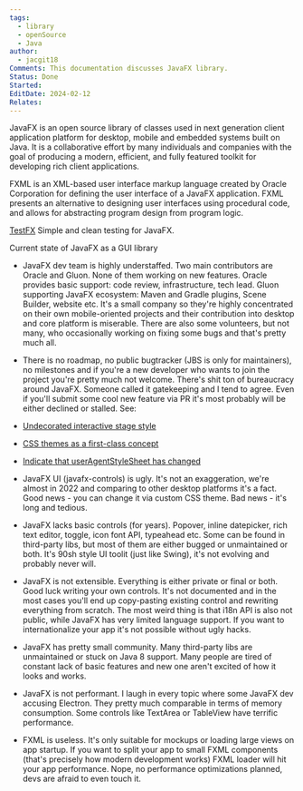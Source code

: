 ```yaml
---
tags:
  - library
  - openSource
  - Java
author:
  - jacgit18
Comments: This documentation discusses JavaFX library.
Status: Done
Started: 
EditDate: 2024-02-12
Relates:
---
```

JavaFX is an open source library of classes used in next generation client application platform for desktop, mobile and embedded systems built on Java. It is a collaborative effort by many individuals and companies with the goal of producing a modern, efficient, and fully featured toolkit for developing rich client applications.

FXML is an XML-based user interface markup language created by Oracle Corporation for defining the user interface of a JavaFX application. FXML presents an alternative to designing user interfaces using procedural code, and allows for abstracting program design from program logic.

[TestFX](https://github.com/TestFX/TestFX/) Simple and clean testing for JavaFX.

Current state of JavaFX as a GUI library

-   JavaFX dev team is highly understaffed. Two main contributors are Oracle and Gluon. None of them working on new features. Oracle provides basic support: code review, infrastructure, tech lead. Gluon supporting JavaFX ecosystem: Maven and Gradle plugins, Scene Builder, website etc. It's a small company so they're highly concentrated on their own mobile-oriented projects and their contribution into desktop and core platform is miserable. There are also some volunteers, but not many, who occasionally working on fixing some bugs and that's pretty much all.

-   There is no roadmap, no public bugtracker (JBS is only for maintainers), no milestones and if you're a new developer who wants to join the project you're pretty much not welcome. There's shit ton of bureaucracy around JavaFX. Someone called it gatekeeping and I tend to agree. Even if you'll submit some cool new feature via PR it's most probably will be either declined or stalled. See:

-   [Undecorated interactive stage style](https://github.com/openjdk/jfx/pull/594)
-   [CSS themes as a first-class concept](https://github.com/openjdk/jfx/pull/511)
-   [Indicate that userAgentStyleSheet has changed](https://github.com/openjdk/jfx/pull/525)

-   JavaFX UI (javafx-controls) is ugly. It's not an exaggeration, we're almost in 2022 and comparing to other desktop platforms it's a fact. Good news - you can change it via custom CSS theme. Bad news - it's long and tedious.

-   JavaFX lacks basic controls (for years). Popover, inline datepicker, rich text editor, toggle, icon font API, typeahead etc. Some can be found in third-party libs, but most of them are either bugged or unmaintained or both. It's 90sh style UI toolit (just like Swing), it's not evolving and probably never will.

-   JavaFX is not extensible. Everything is either private or final or both. Good luck writing your own controls. It's not documented and in the most cases you'll end up copy-pasting existing control and rewriting everything from scratch. The most weird thing is that i18n API is also not public, while JavaFX has very limited language support. If you want to internationalize your app it's not possible without ugly hacks.

-   JavaFX has pretty small community. Many third-party libs are unmaintained or stuck on Java 8 support. Many people are tired of constant lack of basic features and new one aren't excited of how it looks and works.

-   JavaFX is not performant. I laugh in every topic where some JavaFX dev accusing Electron. They pretty much comparable in terms of memory consumption. Some controls like TextArea or TableView have terrific performance.

-   FXML is useless. It's only suitable for mockups or loading large views on app startup. If you want to split your app to small FXML components (that's precisely how modern development works) FXML loader will hit your app performance. Nope, no performance optimizations planned, devs are afraid to even touch it.